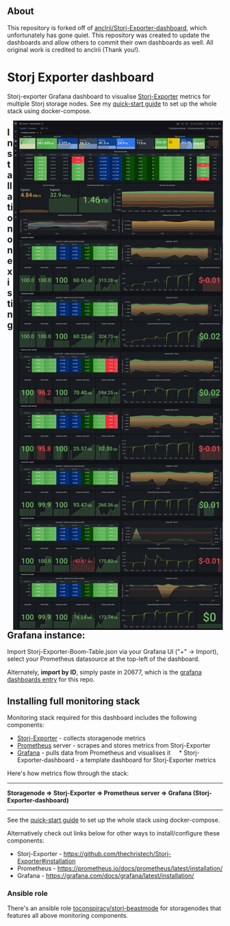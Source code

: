 
## About

This repository is forked off of [anclrii/Storj-Exporter-dashboard](https://github.com/anclrii/Storj-Exporter-dashboard), which unfortunately has gone quiet. This repository was created to update the dashboards and allow others to commit their own dashboards as well. All original work is credited to anclrii (Thank you!).

# Storj Exporter dashboard
Storj-exporter Grafana dashboard to visualise [Storj-Exporter](https://github.com/thechristech/Storj-Exporter) metrics for multiple Storj storage nodes. See my [quick-start guide](quick_start/) to set up the whole stack using docker-compose.

<img src="Storj-Exporter.png" hight=490 width=490 align="right"/> 

## Installation on existing Grafana instance:
Import Storj-Exporter-Boom-Table.json via your Grafana UI ("+" -> Import), select your Prometheus datasource at the top-left of the dashboard.

Alternately, **import by ID**, simply paste in 20677, which is the [grafana dashboards entry](https://grafana.com/grafana/dashboards/20677) for this repo.

## Installing full monitoring stack
Monitoring stack required for this dashboard includes the following components:

* [Storj-Exporter](https://github.com/thechristech/Storj-Exporter) - collects storagenode metrics
* [Prometheus](https://prometheus.io/) server - scrapes and stores metrics from Storj-Exporter
* [Grafana](https://grafana.com/) - pulls data from Prometheus and visualises it
    * Storj-Exporter-dashboard - a template dashboard for Storj-Exporter metrics

Here's how metrics flow through the stack:

---

**Storagenode => Storj-Exporter => Prometheus server => Grafana (Storj-Exporter-dashboard)**

---

See the [quick-start guide](quick_start/) to set up the whole stack using docker-compose.

Alternatively check out links below for other ways to install/configure these components:

* Storj-Exporter - https://github.com/thechristech/Storj-Exporter#installation
* Prometheus - https://prometheus.io/docs/prometheus/latest/installation/
* Grafana - https://grafana.com/docs/grafana/latest/installation/

### Ansible role
There's an ansible role [toconspiracy/storj-beastmode](https://github.com/toconspiracy/storj-beastmode/tree/stable) for storagenodes that features all above monitoring components.  
